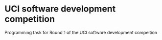 # UCI software development competition

Programming task for Round 1 of the UCI software development compeition
